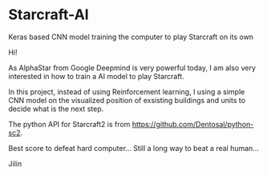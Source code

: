 # Starcraft-AI
Keras based CNN model training the computer to play Starcraft on its own

Hi!

As AlphaStar from Google Deepmind is very powerful today, I am also very interested in how to train a AI model to play Starcraft.

In this project, instead of using Reinforcement learning, I using a simple CNN model on the visualized position of exsisting buildings and units to decide what is the next step.

The python API for Starcraft2 is from https://github.com/Dentosal/python-sc2.

Best score to defeat hard computer... Still a long way to beat a real human...

Jilin
